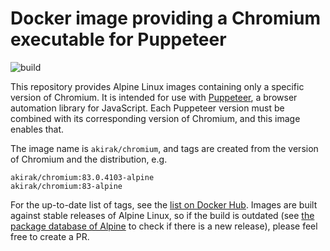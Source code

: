 # Docker image providing a Chromium executable for Puppeteer

![build](https://github.com/akirak/docker-chromium/workflows/build/badge.svg)

This repository provides Alpine Linux images containing only a specific version of Chromium. It is intended for use with [Puppeteer](https://github.com/puppeteer/puppeteer), a browser automation library for JavaScript. Each Puppeteer version must be combined with its corresponding version of Chromium, and this image enables that.

The image name is `akirak/chromium`, and tags are created from the version of Chromium and the distribution, e.g.

```
akirak/chromium:83.0.4103-alpine
akirak/chromium:83-alpine
```

For the up-to-date list of tags, see the [list on Docker Hub](https://hub.docker.com/repository/docker/akirak/chromium/tags). Images are built against stable releases of Alpine Linux, so if the build is outdated (see [the package database of Alpine](https://pkgs.alpinelinux.org/packages?name=chromium) to check if there is a new release), please feel free to create a PR.
